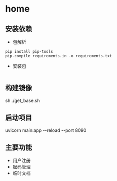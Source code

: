 # home

## 安装依赖

- 包解析

```
pip install pip-tools
pip-compile requirements.in -o requirements.txt
```

- 安装包

```

```


## 构建镜像
sh ./get_base.sh

## 启动项目
uvicorn main:app --reload --port 8090

## 主要功能

- 用户注册
- 密码管理
- 临时文档
